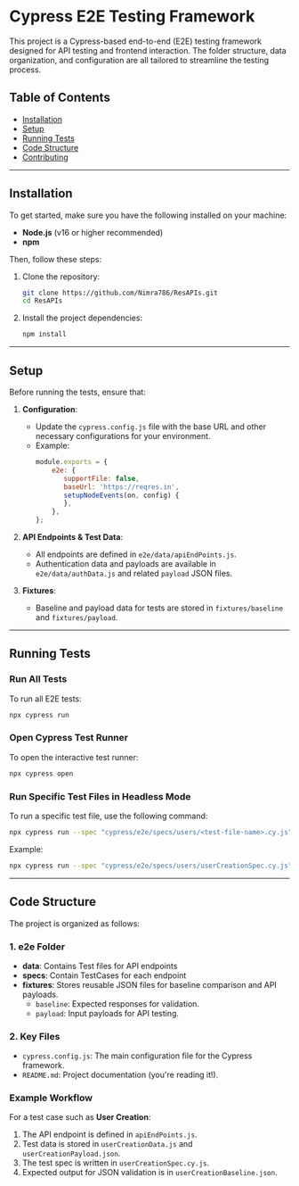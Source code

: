 # Cypress E2E Testing Framework

This project is a Cypress-based end-to-end (E2E) testing framework designed for API testing and frontend interaction. The folder structure, data organization, and configuration are all tailored to streamline the testing process.

## Table of Contents

- [Installation](#installation)
- [Setup](#setup)
- [Running Tests](#running-tests)
- [Code Structure](#code-structure)
- [Contributing](#contributing)

---

## Installation

To get started, make sure you have the following installed on your machine:

- **Node.js** (v16 or higher recommended)
- **npm**

Then, follow these steps:

1. Clone the repository:
   ```bash
   git clone https://github.com/Nimra786/ResAPIs.git
   cd ResAPIs
   ```

2. Install the project dependencies:
   ```bash
   npm install
   ```
---

## Setup

Before running the tests, ensure that:

1. **Configuration**:
   - Update the `cypress.config.js` file with the base URL and other necessary configurations for your environment.
   - Example:
     ```javascript
     module.exports = {
         e2e: {
            supportFile: false,
            baseUrl: 'https://reqres.in',
            setupNodeEvents(on, config) {
            },
         },
     };
     ```

2. **API Endpoints & Test Data**:
   - All endpoints are defined in `e2e/data/apiEndPoints.js`.
   - Authentication data and payloads are available in `e2e/data/authData.js` and related `payload` JSON files.

3. **Fixtures**:
   - Baseline and payload data for tests are stored in `fixtures/baseline` and `fixtures/payload`.

---

## Running Tests

### Run All Tests
To run all E2E tests:
```bash
npx cypress run
```

### Open Cypress Test Runner
To open the interactive test runner:
```bash
npx cypress open
```

### Run Specific Test Files in Headless Mode
To run a specific test file, use the following command:
```bash
npx cypress run --spec "cypress/e2e/specs/users/<test-file-name>.cy.js"
```

Example:
```bash
npx cypress run --spec "cypress/e2e/specs/users/userCreationSpec.cy.js"
```

---

## Code Structure

The project is organized as follows:

### 1. **e2e Folder**
   - **data**: Contains Test files for API endpoints
   - **specs**: Contain TestCases for each endpoint
   - **fixtures**: Stores reusable JSON files for baseline comparison and API payloads.
     - `baseline`: Expected responses for validation.
     - `payload`: Input payloads for API testing.

### 2. **Key Files**
   - `cypress.config.js`: The main configuration file for the Cypress framework.
   - `README.md`: Project documentation (you're reading it!).

### Example Workflow
For a test case such as **User Creation**:
1. The API endpoint is defined in `apiEndPoints.js`.
2. Test data is stored in `userCreationData.js` and `userCreationPayload.json`.
3. The test spec is written in `userCreationSpec.cy.js`.
4. Expected output for JSON validation is in `userCreationBaseline.json`.
